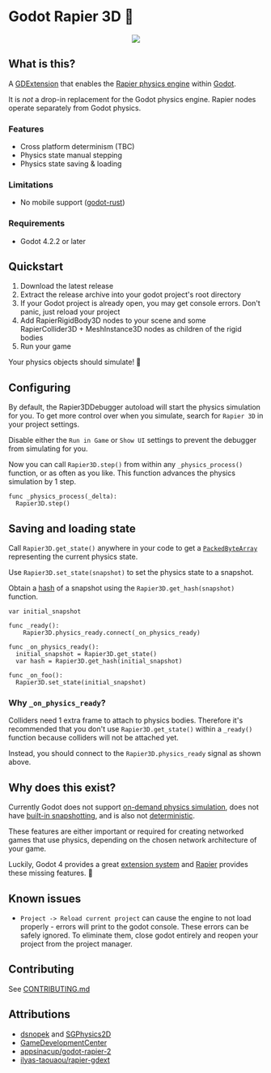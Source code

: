 # Godot Rapier 3D 🤺

<p align="center">
<img src="assets/gr3d-vid.gif"/>
</p>

## What is this?

A [GDExtension][gdext-link] that enables the [Rapier physics engine][rapier-link] within [Godot][godot-link].

It is _not_ a drop-in replacement for the Godot physics engine. Rapier nodes operate separately from Godot physics.

### Features

- Cross platform determinism (TBC)
- Physics state manual stepping
- Physics state saving & loading

### Limitations

- No mobile support ([godot-rust](https://github.com/godot-rust/gdext/issues/24))

### Requirements

- Godot 4.2.2 or later

## Quickstart

1. Download the latest release
1. Extract the release archive into your godot project's root directory
1. If your Godot project is already open, you may get console errors. Don't panic, just reload your project
1. Add RapierRigidBody3D nodes to your scene and some RapierCollider3D + MeshInstance3D nodes as children of the rigid bodies
1. Run your game

Your physics objects should simulate! 🎉

## Configuring

By default, the Rapier3DDebugger autoload will start the physics simulation for you. To get more control over when you simulate, search for `Rapier 3D` in your project settings.

Disable either the `Run in Game` or `Show UI` settings to prevent the debugger from simulating for you.

Now you can call `Rapier3D.step()` from within any `_physics_process()` function, or as often as you like. This function advances the physics simulation by 1 step.

```gdscript
func _physics_process(_delta):
  Rapier3D.step()
```

## Saving and loading state

Call `Rapier3D.get_state()` anywhere in your code to get a [`PackedByteArray`](https://docs.godotengine.org/en/stable/classes/class_packedbytearray.html) representing the current physics state.

Use `Rapier3D.set_state(snapshot)` to set the physics state to a snapshot.

Obtain a [hash](https://docs.godotengine.org/en/stable/classes/class_array.html#class-array-method-hash) of a snapshot using the `Rapier3D.get_hash(snapshot)` function.

```gdscript
var initial_snapshot

func _ready():
	Rapier3D.physics_ready.connect(_on_physics_ready)

func _on_physics_ready():
  initial_snapshot = Rapier3D.get_state()
  var hash = Rapier3D.get_hash(initial_snapshot)

func _on_foo():
  Rapier3D.set_state(initial_snapshot)
```

### Why `_on_physics_ready`?

Colliders need 1 extra frame to attach to physics bodies. Therefore it's recommended that you don't use `Rapier3D.get_state()` within a `_ready()` function because colliders will not be attached yet.

Instead, you should connect to the `Rapier3D.physics_ready` signal as shown above.

## Why does this exist?

Currently Godot does not support [on-demand physics simulation](https://github.com/godotengine/godot-proposals/issues/2821), does not have [built-in snapshotting](https://github.com/godotengine/godot-proposals/issues/7041), and is also not [deterministic](https://gafferongames.com/post/deterministic_lockstep).

These features are either important or required for creating networked games that use physics, depending on the chosen network architecture of your game.

Luckily, Godot 4 provides a great [extension system][gdext-link] and [Rapier][rapier-link] provides these missing features. 🚀

## Known issues

- `Project -> Reload current project` can cause the engine to not load properly - errors will print to the godot console. These errors can be safely ignored. To eliminate them, close godot entirely and reopen your project from the project manager.

## Contributing

See [CONTRIBUTING.md](CONTRIBUTING.md)

## Attributions

- [dsnopek](https://github.com/dsnopek) and [SGPhysics2D](https://www.snopekgames.com/tutorial/2021/getting-started-sg-physics-2d-and-deterministic-physics-godot)
- [GameDevelopmentCenter](https://www.youtube.com/c/GameDevelopmentCenter)
- [appsinacup/godot-rapier-2](https://github.com/appsinacup/godot-rapier-2d)
- [ilyas-taouaou/rapier-gdext](https://github.com/ilyas-taouaou/rapier-gdext)

[rapier-link]: https://rapier.rs/
[godot-link]: https://godotengine.org/
[gdext-link]: https://docs.godotengine.org/en/stable/tutorials/scripting/gdextension/what_is_gdextension.html
